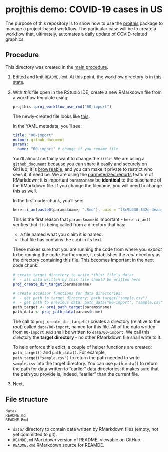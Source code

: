 projthis demo: COVID-19 cases in US
================

The purpose of this repository is to show how to use the
[projthis](https://ijlyttle.github.io/projthis/) package to manage a
project-based workflow. The particular case will be to create a workflow
that, ultimately, automates a daily update of COVID-related graphics.

## Procedure

This directory was created in the [main procedure](../README.md).

1.  Edited and knit `README.Rmd`. At this point, the workflow directory
    is in [this
    state](https://github.com/ijlyttle/covidStates/tree/create-workflow/workflow).

2.  With *this* file open in the RStudio IDE, create a new RMarkdown
    file from a workflow template using:

    ``` r
    projthis::proj_workflow_use_rmd("00-import")
    ```

    The newly-created file looks like
    [this](https://github.com/ijlyttle/covidStates/blob/cb7eacad27e18d9af9a4e59f30970d3d1c7fd9d5/workflow/00-import.Rmd).

    In the YAML metadata, you’ll see:

    ``` yaml
    title: "00-import"
    output: github_document
    params:
      name: "00-import" # change if you rename file
    ```

    You’ll almost certainly want to change the `title`. We are using a
    `github_document` because you can share it easily and securely on
    GitHub; it is [browseable](), and you can make it private to
    restrict who sees it, if need be. We are using the [parmeterized
    reports](https://bookdown.org/yihui/rmarkdown/parameterized-reports.html)
    feature of RMarkdown; it is important `params$name` be **identical**
    to the basename of the RMarkdown file. If you change the filename,
    you will need to change this as well.

    In the first code-chunk, you’ll see:

    ``` r
    here::i_am(paste0(params$name, ".Rmd"), uuid = "f8c9b430-542e-4eaa-b315-bad86866aa06")
    ```

    This is the first reason that `params$name` is important -
    `here::i_am()` verifies that it is being called from a directory
    that has:

    -   a file named what you claim it is named.
    -   that file has contains the `uuid` in its text.

    These makes sure that you are running the code from where you
    *expect* to be running the code. Furthermore, it establishes the
    *root* directory as the directory containing this file. This becomes
    important in the next code chunk:

    ``` r
    # create target directory to write *this* file's data: 
    #  - all data written by this file should be written here
    proj_create_dir_target(params$name)

    # create accessor functions for data directories:
    #  - get path to target directory: path_target("sample.csv")
    #  - get path to previous data: path_data("00-import", "sample.csv")
    path_target <- proj_path_target(params$name)
    path_data <- proj_path_data(params$name)
    ```

    The call to `proj_create_dir_target()` creates a directory (relative
    to the *root*) called `data/00-import`, named for this file. All of
    the data written from `00-import.Rmd` shall be written to
    `data/00-import`. We call this directory the **target directory** -
    no other RMarkdown file shall write to it.

    To help enforce this edict, a couple of helper functions are
    created: `path_target()` and `path_data()`. For example,
    `path_target("sample.csv")` to return the path needed to write
    `sample.csv` into the target directory. You can use `path_data()` to
    return the path for data written to “earlier” data directories; it
    makes sure that the path you provide is, indeed, “earlier” than the
    current file.

3.  Next,

## File structure

    data/
    README.md
    README.Rmd

-   `data/` directory to contain data written by RMarkdown files (empty,
    not yet committed to git).
-   `REAMDE.md` Markdown version of README, viewable on GitHub.
-   `README.Rmd` RMarkdown source for REAMDE.
